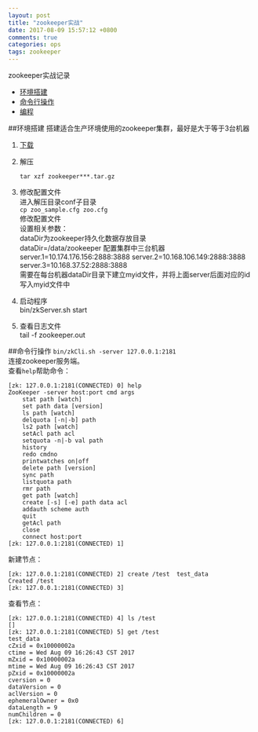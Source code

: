 ```yaml
---
layout: post
title: "zookeeper实战"
date: 2017-08-09 15:57:12 +0800
comments: true
categories: ops
tags: zookeeper 
---
```

zookeeper实战记录

* [环境搭建](#setup)
* [命令行操作](#cmd)
* [编程](#code)

##<span id="setup">环境搭建</span>
搭建适合生产环境使用的zookeeper集群，最好是大于等于3台机器  

1. [下载](http://zookeeper.apache.org/releases.html)

2. 解压
	
	`tar xzf zookeeper***.tar.gz`

3. 修改配置文件  
	进入解压目录conf子目录  
	`cp zoo_sample.cfg zoo.cfg`  
	修改配置文件   
	设置相关参数：  
	dataDir为zookeeper持久化数据存放目录     
	dataDir=/data/zookeeper
	配置集群中三台机器
	server.1=10.174.176.156:2888:3888
	server.2=10.168.106.149:2888:3888
	server.3=10.168.37.52:2888:3888  
	需要在每台机器dataDir目录下建立myid文件，并将上面server后面对应的id写入myid文件中 
4. 启动程序  
	bin/zkServer.sh start  
	
5. 查看日志文件  
	tail -f zookeeper.out
	
<!-- more -->

##<span id="cmd">命令行操作</span>
`bin/zkCli.sh -server 127.0.0.1:2181`  
连接zookeeper服务端。  
查看`help`帮助命令：  

```
[zk: 127.0.0.1:2181(CONNECTED) 0] help  
ZooKeeper -server host:port cmd args
	stat path [watch]
	set path data [version]
	ls path [watch]
	delquota [-n|-b] path
	ls2 path [watch]
	setAcl path acl
	setquota -n|-b val path
	history
	redo cmdno
	printwatches on|off
	delete path [version]
	sync path
	listquota path
	rmr path
	get path [watch]
	create [-s] [-e] path data acl
	addauth scheme auth
	quit
	getAcl path
	close
	connect host:port
[zk: 127.0.0.1:2181(CONNECTED) 1]
```
新建节点：  

	[zk: 127.0.0.1:2181(CONNECTED) 2] create /test 	test_data
	Created /test
	[zk: 127.0.0.1:2181(CONNECTED) 3]
查看节点： 
 
```	
[zk: 127.0.0.1:2181(CONNECTED) 4] ls /test
[]
[zk: 127.0.0.1:2181(CONNECTED) 5] get /test
test_data
cZxid = 0x10000002a
ctime = Wed Aug 09 16:26:43 CST 2017
mZxid = 0x10000002a
mtime = Wed Aug 09 16:26:43 CST 2017
pZxid = 0x10000002a
cversion = 0
dataVersion = 0
aclVersion = 0
ephemeralOwner = 0x0
dataLength = 9
numChildren = 0
[zk: 127.0.0.1:2181(CONNECTED) 6]
```


